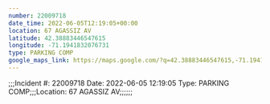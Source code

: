 ```yaml
---
number: 22009718
date_time: 2022-06-05T12:19:05+00:00
location: 67 AGASSIZ AV
latitude: 42.38883446547615
longitude: -71.1941832076731
type: PARKING COMP
google_maps_link: https://maps.google.com/?q=42.38883446547615,-71.1941832076731
---
```


;;;Incident #: 22009718  Date: 2022-06-05 12:19:05   Type: PARKING COMP;;;Location: 67 AGASSIZ AV;;;;;;

